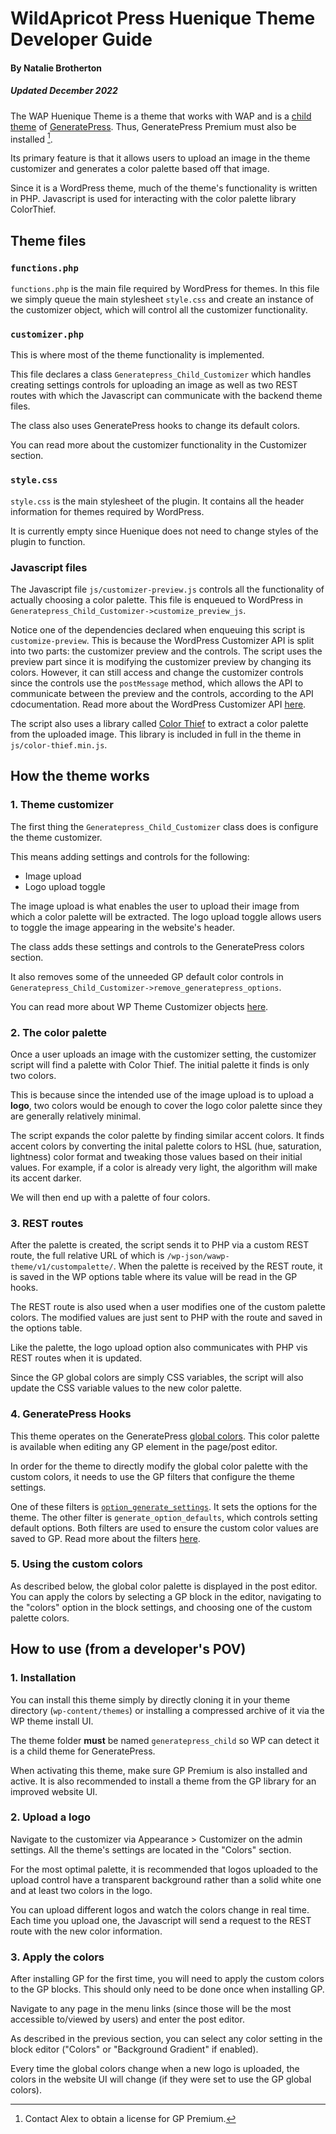 # WildApricot Press Huenique Theme Developer Guide

#### By Natalie Brotherton

##### *Updated December 2022*

The WAP Huenique Theme is a theme that works with WAP and is a [child theme](https://developer.wordpress.org/themes/advanced-topics/child-themes/) of [GeneratePress](https://generatepress.com/). Thus, GeneratePress Premium must also be installed [^1].

Its primary feature is that it allows users to upload an image in the theme customizer and generates a color palette based off that image. 

Since it is a WordPress theme, much of the theme's functionality is written in PHP. Javascript is used for interacting with the color palette library ColorThief.

[^1]: Contact Alex to obtain a license for GP Premium.

## Theme files

### `functions.php`
`functions.php` is the main file required by WordPress for themes. 
In this file we simply queue the main stylesheet `style.css` and create an instance of the customizer object, which will control all the customizer functionality.

### `customizer.php`
This is where most of the theme functionality is implemented.

This file declares a class `Generatepress_Child_Customizer` which handles creating settings controls for uploading an image as well as two REST routes with which the Javascript can communicate with the backend theme files. 

The class also uses GeneratePress hooks to change its default colors.  

You can read more about the customizer functionality in the Customizer section.

### `style.css`
`style.css` is the main stylesheet of the plugin. It contains all the header information for themes required by WordPress.

It is currently empty since Huenique does not need to change styles of the plugin to function.


### Javascript files
The Javascript file `js/customizer-preview.js` controls all the functionality of actually choosing a color palette. This file is enqueued to WordPress in `Generatepress_Child_Customizer->customize_preview_js`. 

Notice one of the dependencies declared when enqueuing this script is `customize-preview`. This is because the WordPress Customizer API is split into two parts: the customizer preview and the controls. The script uses the preview part since it is modifying the customizer preview by changing its colors. However, it can still access and change the customizer controls since the controls use the `postMessage` method, which allows the API to communicate between the preview and the controls, according to the API cdocumentation. Read more about the WordPress Customizer API [here](https://developer.wordpress.org/themes/customize-api/the-customizer-javascript-api/).

The script also uses a library called [Color Thief](https://lokeshdhakar.com/projects/color-thief/) to extract a color palette from the uploaded image. This library is included in full in the theme in `js/color-thief.min.js`.

## How the theme works

### 1. Theme customizer
    
The first thing the `Generatepress_Child_Customizer` class does is configure the theme customizer.

This means adding settings and controls for the following:
* Image upload
* Logo upload toggle

The image upload is what enables the user to upload their image from which a color palette will be extracted. The logo upload toggle allows users to toggle the image appearing in the website's header.

The class adds these settings and controls to the GeneratePress colors section.

It also removes some of the unneeded GP default color controls in `Generatepress_Child_Customizer->remove_generatepress_options`.

You can read more about WP Theme Customizer objects [here](https://developer.wordpress.org/themes/customize-api/customizer-objects/).


### 2. The color palette

Once a user uploads an image with the customizer setting, the customizer script will find a palette with Color Thief. The initial palette it finds is only two colors. 

This is because since the intended use of the image upload is to upload a **logo**, two colors would be enough to cover the logo color palette since they are generally relatively minimal.

The script expands the color palette by finding similar accent colors. It finds accent colors by converting the inital palette colors to HSL (hue, saturation, lightness) color format and tweaking those values based on their initial values. For example, if a color is already very light, the algorithm will make its accent darker. 

We will then end up with a palette of four colors.

### 3. REST routes

After the palette is created, the script sends it to PHP via a custom REST route, the full relative URL of which is `/wp-json/wawp-theme/v1/custompalette/`. When the palette is received by the REST route, it is saved in the WP options table where its value will be read in the GP hooks.

The REST route is also used when a user modifies one of the custom palette colors. The modified values are just sent to PHP with the route and saved in the options table.

Like the palette, the logo upload option also communicates with PHP vis REST routes when it is updated.

Since the GP global colors are simply CSS variables, the script will also update the CSS variable values to the new color palette.

### 4. GeneratePress Hooks
This theme operates on the GeneratePress [global colors](https://docs.generatepress.com/article/global-colors-overview/). This color palette is available when editing any GP element in the page/post editor. 

In order for the theme to directly modify the global color palette with the custom colors, it needs to use the GP filters that configure the theme settings. 

One of these filters is [`option_generate_settings`](https://docs.generatepress.com/article/option_generate_settings/). It sets the options for the theme. The other filter is `generate_option_defaults`, which controls setting default options. Both filters are used to ensure the custom color values are saved to GP. Read more about the filters [here](https://wordpress.org/support/topic/override-defaults-php/#post-13756786).

### 5. Using the custom colors
As described below, the global color palette is displayed in the post editor. You can apply the colors by selecting a GP block in the editor, navigating to the "colors" option in the block settings, and choosing one of the custom palette colors. 

## How to use (from a developer's POV)
### 1. Installation
You can install this theme simply by directly cloning it in your theme directory (`wp-content/themes`) or installing a compressed archive of it via the WP theme install UI. 

The theme folder **must** be named `generatepress_child` so WP can detect it is a child theme for GeneratePress.
 
When activating this theme, make sure GP Premium is also installed and active. 
It is also recommended to install a theme from the GP library for an improved website UI.

### 2. Upload a logo
Navigate to the customizer via Appearance > Customizer on the admin settings. All the theme's settings are located in the "Colors" section.

For the most optimal palette, it is recommended that logos uploaded to the upload control have a transparent background rather than a solid white one and at least two colors in the logo.

You can upload different logos and watch the colors change in real time. Each time you upload one, the Javascript will send a request to the REST route with the new color information. 

### 3. Apply the colors
After installing GP for the first time, you will need to apply the custom colors to the GP blocks. This should only need to be done once when installing GP.

Navigate to any page in the menu links (since those will be the most accessible to/viewed by users) and enter the post editor.

As described in the previous section, you can select any color setting in the block editor ("Colors" or "Background Gradient" if enabled).

Every time the global colors change when a new logo is uploaded, the colors in the website UI will change (if they were set to use the GP global colors).